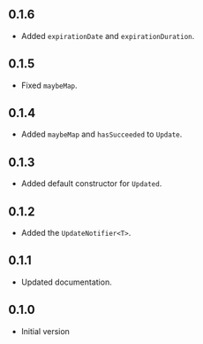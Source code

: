 ## 0.1.6

- Added `expirationDate` and `expirationDuration`.

## 0.1.5

- Fixed `maybeMap`.

## 0.1.4

- Added `maybeMap` and `hasSucceeded` to `Update`.

## 0.1.3

- Added default constructor for `Updated`.

## 0.1.2

- Added the `UpdateNotifier<T>`.

## 0.1.1

- Updated documentation.

## 0.1.0

- Initial version
